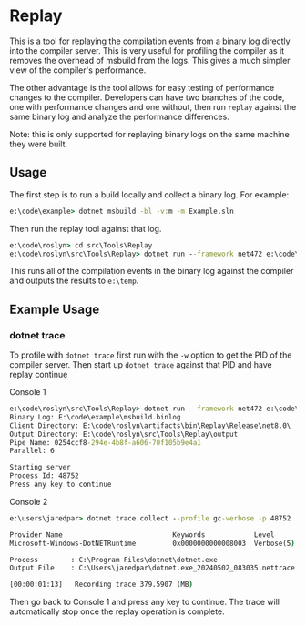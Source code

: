 # Replay

This is a tool for replaying the compilation events from a [binary log][binary-log] directly into the compiler server. This is very useful for profiling the compiler as it removes the overhead of msbuild from the logs. This gives a much simpler view of the compiler's performance.

The other advantage is the tool allows for easy testing of performance changes to the compiler. Developers can have two branches of the code, one with performance changes and one without, then run `replay` against the same binary log and analyze the performance differences.

Note: this is only supported for replaying binary logs on the same machine they were built.

## Usage

The first step is to run a build locally and collect a binary log. For example:

```cmd
e:\code\example> dotnet msbuild -bl -v:m -m Example.sln
```

Then run the replay tool against that log.

```cmd
e:\code\roslyn> cd src\Tools\Replay
e:\code\roslyn\src\Tools\Replay> dotnet run --framework net472 e:\code\example\msbuild.binlog -o e:\temp
```

This runs all of the compilation events in the binary log against the compiler and outputs the results to `e:\temp`.

[binary-log]: https://github.com/dotnet/msbuild/blob/main/documentation/wiki/Binary-Log.md

## Example Usage

### dotnet trace

To profile with `dotnet trace` first run with the `-w` option to get the PID of the compiler server. Then start up `dotnet trace` against that PID and have replay continue

Console 1

```cmd
e:\code\roslyn\src\Tools\Replay> dotnet run --framework net472 e:\code\example\msbuild.binlog -w
Binary Log: E:\code\example\msbuild.binlog
Client Directory: E:\code\roslyn\artifacts\bin\Replay\Release\net8.0\
Output Directory: E:\code\roslyn\src\Tools\Replay\output
Pipe Name: 0254ccf8-294e-4b8f-a606-70f105b9e4a1
Parallel: 6

Starting server
Process Id: 48752
Press any key to continue
```

Console 2

```cmd
e:\users\jaredpar> dotnet trace collect --profile gc-verbose -p 48752

Provider Name                           Keywords            Level               Enabled By
Microsoft-Windows-DotNETRuntime         0x0000000000008003  Verbose(5)          --profile

Process        : C:\Program Files\dotnet\dotnet.exe
Output File    : C:\Users\jaredpar\dotnet.exe_20240502_083035.nettrace

[00:00:01:13]   Recording trace 379.5907 (MB)
```

Then go back to Console 1 and press any key to continue. The trace will automatically stop once the replay operation is complete.